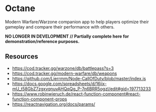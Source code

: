 # Octane
Modern Warfare/Warzone companion app to help players optimize their gameplay and compare their performance with others.

**NO LONGER IN DEVELOPMENT // Partially complete here for demonstration/reference purposes.**

## Resources

- https://cod.tracker.gg/warzone/db/battlepass?s=3
- https://cod.tracker.gg/modern-warfare/db/weapons
- https://github.com/Lierrmm/Node-CallOfDuty/blob/master/index.js
- https://docs.google.com/spreadsheets/d/16iix-mU_t58GbZ7zgxvqnuvAHQqQg_P-7n6BRR5ogzI/edit#gid=197713233
- https://www.robinwieruch.de/react-function-component#react-function-component-props
- https://reactnavigation.org/docs/params/
